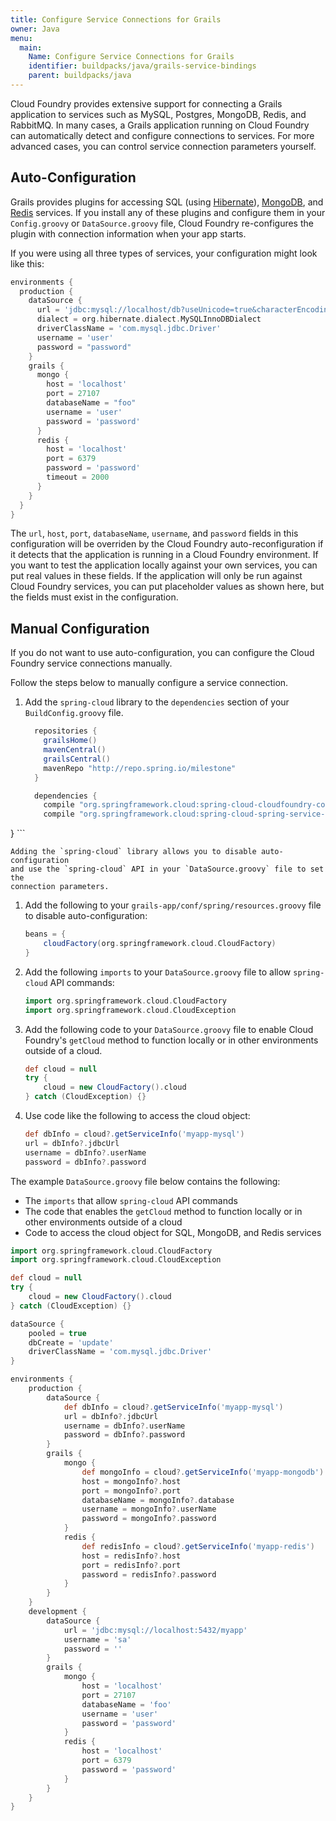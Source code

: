 ```yaml
---
title: Configure Service Connections for Grails
owner: Java
menu:
  main:
    Name: Configure Service Connections for Grails
    identifier: buildpacks/java/grails-service-bindings
    parent: buildpacks/java
---
```




Cloud Foundry provides extensive support for connecting a Grails application to
services such as MySQL, Postgres, MongoDB, Redis, and RabbitMQ.
In many cases, a Grails application running on Cloud Foundry can automatically
detect and configure connections to services.
For more advanced cases, you can control service connection parameters yourself.

## <a id="auto"></a>Auto-Configuration ##
Grails provides plugins for accessing SQL (using
[Hibernate](http://grails.org/plugin/hibernate)),
[MongoDB](http://www.grails.org/plugin/mongodb), and
[Redis](http://grails.org/plugin/redis) services.
If you install any of these plugins and configure them in your `Config.groovy`
or `DataSource.groovy` file, Cloud Foundry re-configures the plugin with
connection information when your app starts.

If you were using all three types of services, your configuration might look like this:

```groovy
environments {
  production {
    dataSource {
      url = 'jdbc:mysql://localhost/db?useUnicode=true&characterEncoding=utf8'
      dialect = org.hibernate.dialect.MySQLInnoDBDialect
      driverClassName = 'com.mysql.jdbc.Driver'
      username = 'user'
      password = "password"
    }
    grails {
      mongo {
        host = 'localhost'
        port = 27107
        databaseName = "foo"
        username = 'user'
        password = 'password'
      }
      redis {
        host = 'localhost'
        port = 6379
        password = 'password'
        timeout = 2000
      }
    }
  }
}
```

The `url`, `host`, `port`, `databaseName`, `username`, and `password` fields in this configuration will be overriden by the Cloud Foundry auto-reconfiguration if it detects that the application is running in a Cloud Foundry environment. If you want to test the application locally against your own services, you can put real values in these fields. If the application will only be run against Cloud Foundry services, you can put placeholder values as shown here, but the fields must exist in the configuration.

## <a id="manual"></a>Manual Configuration ##

If you do not want to use auto-configuration, you can configure the Cloud
Foundry service connections manually.

Follow the steps below to manually configure a service connection.

1. Add the `spring-cloud` library to the `dependencies` section of your
`BuildConfig.groovy` file.

    ```groovy
      repositories {
        grailsHome()
        mavenCentral()
        grailsCentral()
        mavenRepo "http://repo.spring.io/milestone"
      }

      dependencies {
        compile "org.springframework.cloud:spring-cloud-cloudfoundry-connector:1.0.0.RELEASE"
        compile "org.springframework.cloud:spring-cloud-spring-service-connector:1.0.0.RELEASE"
  }
    ```

    Adding the `spring-cloud` library allows you to disable auto-configuration
	and use the `spring-cloud` API in your `DataSource.groovy` file to set the
	connection parameters.

1. Add the following to your `grails-app/conf/spring/resources.groovy` file to disable auto-configuration:

    ```groovy
    beans = {
        cloudFactory(org.springframework.cloud.CloudFactory)
    }
    ````

1. Add the following `imports` to your `DataSource.groovy` file to allow `spring-cloud` API commands:

    ```groovy
    import org.springframework.cloud.CloudFactory
    import org.springframework.cloud.CloudException
    ```

1. Add the following code to your `DataSource.groovy` file to enable Cloud
Foundry's `getCloud` method to function locally or in other environments outside
of a cloud.

    ```groovy
    def cloud = null
    try {
        cloud = new CloudFactory().cloud
    } catch (CloudException) {}
    ```

1. Use code like the following to access the cloud object:

    ```groovy
    def dbInfo = cloud?.getServiceInfo('myapp-mysql')
    url = dbInfo?.jdbcUrl
    username = dbInfo?.userName
    password = dbInfo?.password
    ```

The example `DataSource.groovy` file below contains the following:

* The `imports` that allow `spring-cloud` API commands
* The code that enables the `getCloud` method to function locally or in other environments outside of a cloud
* Code to access the cloud object for SQL, MongoDB, and Redis services

```groovy
import org.springframework.cloud.CloudFactory
import org.springframework.cloud.CloudException

def cloud = null
try {
    cloud = new CloudFactory().cloud
} catch (CloudException) {}

dataSource {
    pooled = true
    dbCreate = 'update'
    driverClassName = 'com.mysql.jdbc.Driver'
}

environments {
    production {
        dataSource {
            def dbInfo = cloud?.getServiceInfo('myapp-mysql')
            url = dbInfo?.jdbcUrl
            username = dbInfo?.userName
            password = dbInfo?.password
        }
        grails {
            mongo {
                def mongoInfo = cloud?.getServiceInfo('myapp-mongodb')
                host = mongoInfo?.host
                port = mongoInfo?.port
                databaseName = mongoInfo?.database
                username = mongoInfo?.userName
                password = mongoInfo?.password
            }
            redis {
                def redisInfo = cloud?.getServiceInfo('myapp-redis')
                host = redisInfo?.host
                port = redisInfo?.port
                password = redisInfo?.password
            }
        }
    }
    development {
        dataSource {
            url = 'jdbc:mysql://localhost:5432/myapp'
            username = 'sa'
            password = ''
        }
        grails {
            mongo {
                host = 'localhost'
                port = 27107
                databaseName = 'foo'
                username = 'user'
                password = 'password'
            }
            redis {
                host = 'localhost'
                port = 6379
                password = 'password'
            }
        }
    }
}
```